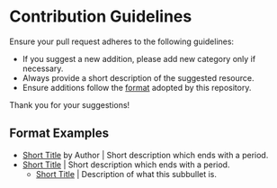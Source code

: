 # Contribution Guidelines

Ensure your pull request adheres to the following guidelines:

 - If you suggest a new addition, please add new category only if necessary.
 - Always provide a short description of the suggested resource.
 - Ensure additions follow the [format](#format-examples) adopted by this repository.
 
 Thank you for your suggestions!
 
 ## Format Examples
 - [Short Title](URL) by Author | Short description which ends with a period.
 - [Short Title](URL) | Short description which ends with a period.
   - [Short Title](URL) | Description of what this subbullet is.
